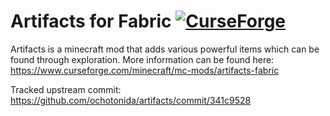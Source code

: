 # Artifacts for Fabric [![CurseForge](http://cf.way2muchnoise.eu/full_401236_downloads.svg)](https://www.curseforge.com/minecraft/mc-mods/artifacts-fabric)
Artifacts is a minecraft mod that adds various powerful items which can be found through exploration. 
More information can be found here:
https://www.curseforge.com/minecraft/mc-mods/artifacts-fabric

Tracked upstream commit: https://github.com/ochotonida/artifacts/commit/341c9528
